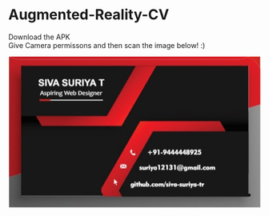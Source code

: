 # Augmented-Reality-CV

Download the APK\
Give Camera permissons and then scan the image below! :) 

![](Target%20Image/target.jpg)

